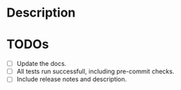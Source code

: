 # Description

<!-- Description of the changes introduced by this PR. -->
<!-- Example:
Fixes #123
This module improves route53 scalability. -->

# TODOs

- [ ] Update the docs.
- [ ] All tests run successfull, including pre-commit checks.
- [ ] Include release notes and description.
